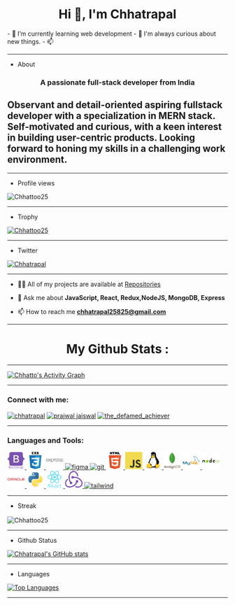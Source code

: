 <h1 align="center">Hi 👋, I'm Chhatrapal</h1>
<!-- - 👀 I’m interested in ... -->
- 🌱 I’m currently learning web development
- 💞️ I'm always curious about new things.
- 📫 

___
- About


<h3 align="center">A passionate full-stack developer from India</h3>
<h2>Observant and detail-oriented aspiring fullstack developer with a specialization in MERN
stack. Self-motivated and curious, with a keen
interest in building user-centric products.
Looking forward to honing my skills in a
challenging work environment.</h2>

___
- Profile views
<p align="left"> <img src="https://komarev.com/ghpvc/?username=Chhattoo25&label=Profile%20views&color=0e75b6&style=flat" alt="Chhattoo25" /> </p>

___

- Trophy
<p align="left"> <a href="https://github.com/ryo-ma/github-profile-trophy"><img src="https://github-profile-trophy.vercel.app/?username=Chhattoo25" alt="Chhattoo25" /></a> </p>



___
- Twitter
<p align="left"> <a href="https://twitter.com/ChhatrapalAhir3" target="blank"><img src="https://img.shields.io/twitter/follow/ChhatrapalAhir3?logo=twitter&style=for-the-badge" alt="Chhatrapal" /></a> </p>


___
- 👨‍💻 All of my projects are available at [Repositories](https://github.com/Chhattoo25?tab=repositories)

- 💬 Ask me about **JavaScript, React, Redux,NodeJS, MongoDB, Express**

- 📫 How to reach me **chhatrapal25825@gmail.com**


<!---
Chhattoo25/Chhattoo25 is a ✨ special ✨ repository because its `README.md` (this file) appears on your GitHub profile.
You can click the Preview link to take a look at your changes.
--->

___

<h1 align="center">My Github Stats : </h1>

___
<a href="https://github.com/Chhattoo25-cmd/github-readme-activity-graph"><img alt="Chhatto's Activity Graph" src="https://activity-graph.herokuapp.com/graph?username=Chhattoo25&bg_color=0D1117&color=5BCDEC&line=5BCDEC&point=FFFFFF&hide_border=true" /></a>



 
 ___
 
<h3 align="left">Connect with me:</h3>
<p align="left">
<a href="https://twitter.com/ChhatrapalAhir3" target="blank"><img align="center" src="https://raw.githubusercontent.com/rahuldkjain/github-profile-readme-generator/master/src/images/icons/Social/twitter.svg" alt="chhatrapal" height="30" width="40" /></a>
<a href="https://www.linkedin.com/in/chhatrapal-ahirwar-12b9aa217" target="blank"><img align="center" src="https://raw.githubusercontent.com/rahuldkjain/github-profile-readme-generator/master/src/images/icons/Social/linked-in-alt.svg" alt="prajwal jaiswal" height="30" width="40" /></a>
<a href="https://instagram.com/chhattoo2523" target="blank"><img align="center" src="https://raw.githubusercontent.com/rahuldkjain/github-profile-readme-generator/master/src/images/icons/Social/instagram.svg" alt="the_defamed_achiever" height="30" width="40" /></a>
</p>

___

<h3 align="left">Languages and Tools:</h3>

<p align="left">   </a> <a href="https://getbootstrap.com" target="_blank" rel="noreferrer"> <img src="https://raw.githubusercontent.com/devicons/devicon/master/icons/bootstrap/bootstrap-plain-wordmark.svg" alt="bootstrap" width="40" height="40"/> </a> <a href="https://www.w3schools.com/css/" target="_blank" rel="noreferrer"> <img src="https://raw.githubusercontent.com/devicons/devicon/master/icons/css3/css3-original-wordmark.svg" alt="css3" width="40" height="40"/> </a> <a href="https://expressjs.com" target="_blank" rel="noreferrer"> <img src="https://raw.githubusercontent.com/devicons/devicon/master/icons/express/express-original-wordmark.svg" alt="express" width="40" height="40"/> </a> <a href="https://www.figma.com/" target="_blank" rel="noreferrer"> <img src="https://www.vectorlogo.zone/logos/figma/figma-icon.svg" alt="figma" width="40" height="40"/> </a> <a href="https://git-scm.com/" target="_blank" rel="noreferrer"> <img src="https://www.vectorlogo.zone/logos/git-scm/git-scm-icon.svg" alt="git" width="40" height="40"/> </a> <a href="https://www.w3.org/html/" target="_blank" rel="noreferrer"> <img src="https://raw.githubusercontent.com/devicons/devicon/master/icons/html5/html5-original-wordmark.svg" alt="html5" width="40" height="40"/> </a> <a href="https://developer.mozilla.org/en-US/docs/Web/JavaScript" target="_blank" rel="noreferrer"> <img src="https://raw.githubusercontent.com/devicons/devicon/master/icons/javascript/javascript-original.svg" alt="javascript" width="40" height="40"/> </a> <a href="https://www.linux.org/" target="_blank" rel="noreferrer"> <img src="https://raw.githubusercontent.com/devicons/devicon/master/icons/linux/linux-original.svg" alt="linux" width="40" height="40"/> </a> <a href="https://www.mongodb.com/" target="_blank" rel="noreferrer"> <img src="https://raw.githubusercontent.com/devicons/devicon/master/icons/mongodb/mongodb-original-wordmark.svg" alt="mongodb" width="40" height="40"/> </a> <a href="https://www.mysql.com/" target="_blank" rel="noreferrer"> <img src="https://raw.githubusercontent.com/devicons/devicon/master/icons/mysql/mysql-original-wordmark.svg" alt="mysql" width="40" height="40"/> </a> <a href="https://nodejs.org" target="_blank" rel="noreferrer"> <img src="https://raw.githubusercontent.com/devicons/devicon/master/icons/nodejs/nodejs-original-wordmark.svg" alt="nodejs" width="40" height="40"/> </a> <a href="https://www.oracle.com/" target="_blank" rel="noreferrer"> <img src="https://raw.githubusercontent.com/devicons/devicon/master/icons/oracle/oracle-original.svg" alt="oracle" width="40" height="40"/> </a> <a href="https://www.python.org" target="_blank" rel="noreferrer"> <img src="https://raw.githubusercontent.com/devicons/devicon/master/icons/python/python-original.svg" alt="python" width="40" height="40"/> </a> <a href="https://reactjs.org/" target="_blank" rel="noreferrer"> <img src="https://raw.githubusercontent.com/devicons/devicon/master/icons/react/react-original-wordmark.svg" alt="react" width="40" height="40"/> </a> <a href="https://redux.js.org" target="_blank" rel="noreferrer"> <img src="https://raw.githubusercontent.com/devicons/devicon/master/icons/redux/redux-original.svg" alt="redux" width="40" height="40"/> </a> <a href="https://tailwindcss.com/" target="_blank" rel="noreferrer"> <img src="https://www.vectorlogo.zone/logos/tailwindcss/tailwindcss-icon.svg" alt="tailwind" width="40" height="40"/> </a> </p>



___
- Streak
<p><img align="center" src="https://github-readme-streak-stats.herokuapp.com/?user=Chhattoo25&" alt="Chhattoo25" /></p>


___
- Github Status


[![Chhatrapal's GitHub stats](https://github-readme-stats.vercel.app/api?username=Chhattoo25&theme=gruvbox&show_icons=true&locale=en&layout=compact)](https://github.com/Chhattoo25/github-readme-stats)
***


- Languages 

[![Top Languages](https://github-readme-stats.vercel.app/api/top-langs/?username=Chhattoo25&langs_count=8&layout=compact&theme=gruvbox)](https://github.com/Chhattoo25/github-readme-stats)


___
